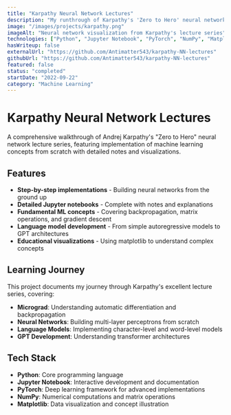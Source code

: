 ```yaml
---
title: "Karpathy Neural Network Lectures"
description: "My runthrough of Karpathy's 'Zero to Hero' neural network lecture series, building NNs from scratch with detailed notes and implementations"
image: "/images/projects/karpathy.png"
imageAlt: "Neural network visualization from Karpathy's lecture series"
technologies: ["Python", "Jupyter Notebook", "PyTorch", "NumPy", "Matplotlib"]
hasWriteup: false
externalUrl: "https://github.com/Antimatter543/karpathy-NN-lectures"
githubUrl: "https://github.com/Antimatter543/karpathy-NN-lectures"
featured: false
status: "completed"
startDate: "2022-09-22"
category: "Machine Learning"
---
```


# Karpathy Neural Network Lectures

A comprehensive walkthrough of Andrej Karpathy's "Zero to Hero" neural network lecture series, featuring implementation of machine learning concepts from scratch with detailed notes and visualizations.

## Features

- **Step-by-step implementations** - Building neural networks from the ground up
- **Detailed Jupyter notebooks** - Complete with notes and explanations
- **Fundamental ML concepts** - Covering backpropagation, matrix operations, and gradient descent
- **Language model development** - From simple autoregressive models to GPT architectures
- **Educational visualizations** - Using matplotlib to understand complex concepts

## Learning Journey

This project documents my journey through Karpathy's excellent lecture series, covering:

- **Micrograd**: Understanding automatic differentiation and backpropagation
- **Neural Networks**: Building multi-layer perceptrons from scratch  
- **Language Models**: Implementing character-level and word-level models
- **GPT Development**: Understanding transformer architectures

## Tech Stack

- **Python**: Core programming language
- **Jupyter Notebook**: Interactive development and documentation
- **PyTorch**: Deep learning framework for advanced implementations
- **NumPy**: Numerical computations and matrix operations
- **Matplotlib**: Data visualization and concept illustration